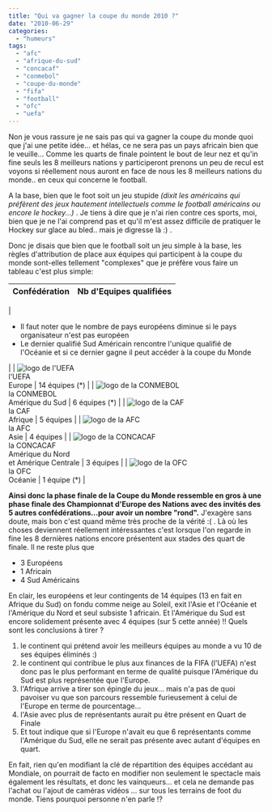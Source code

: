 ```yaml
---
title: "Qui va gagner la coupe du monde 2010 ?"
date: "2010-06-29"
categories: 
  - "humeurs"
tags: 
  - "afc"
  - "afrique-du-sud"
  - "concacaf"
  - "conmebol"
  - "coupe-du-monde"
  - "fifa"
  - "football"
  - "ofc"
  - "uefa"
---
```


Non je vous rassure je ne sais pas qui va gagner la coupe du monde quoi que j'ai une petite idée... et hélas, ce ne sera pas un pays africain bien que le veuille... Comme les quarts de finale pointent le bout de leur nez et qu'in fine seuls les 8 meilleurs nations y participeront prenons un peu de recul est voyons si réellement nous auront en face de nous les 8 meilleurs nations du monde.. en ceux qui concerne le football.

A la base, bien que le foot soit un jeu stupide _(dixit les américains qui préfèrent des jeux hautement intellectuels comme le football américains ou encore le hockey...)_ . Je tiens à dire que je n'ai rien contre ces sports, moi, bien que je ne l'ai comprend pas et qu'il m'est assez difficile de pratiquer le Hockey sur glace au bled.. mais je digresse là :) .

Donc je disais que bien que le football soit un jeu simple à la base, les règles d'attribution de place aux équipes qui participent à la coupe du monde sont-elles tellement "complexes" que je préfère vous faire un tableau c'est plus simple:

| Confédération | Nb d'Equipes qualifiées |
| --- | --- |
| 
- Il faut noter que le nombre de pays européens diminue si le pays organisateur n'est pas européen
- Le dernier qualifié Sud Américain rencontre l'unique qualifié de l'Océanie et si ce dernier gagne il peut accéder à la coupe du Monde

 |
| ![](images/uefa.gif "logo de l'UEFA")  
l'UEFA  
Europe | 14 équipes (\*) |
| ![](images/CONMEBOL.gif "logo de la CONMEBOL")  
la CONMEBOL  
Amérique du Sud | 6 équipes (\*) |
| ![](images/CAF.gif "logo de la CAF")  
la CAF  
Afrique | 5 équipes |
| ![](images/AFC.gif "logo de la AFC")  
la AFC  
Asie | 4 équipes |
| ![](images/CONCACAF.gif "logo de la CONCACAF")  
la CONCACAF  
Amérique du Nord  
et Amérique Centrale | 3 équipes |
| ![](images/OFC.gif "logo de la OFC")  
la OFC  
Océanie | 1 équipe (\*) |

**Ainsi donc la phase finale de la Coupe du Monde ressemble en gros à une phase finale des Championnat d'Europe des Nations avec des invités des 5 autres confédérations...pour avoir un nombre "rond".** J'exagère sans doute, mais bon c'est quand même très proche de la vérité :( . Là où les choses deviennent réellement intéressantes c'est lorsque l'on regarde in fine les 8 dernières nations encore présentent aux stades des quart de finale. Il ne reste plus que

- 3 Européens
- 1 Africain
- 4 Sud Américains

En clair, les européens et leur contingents de 14 équipes (13 en fait en Afrique du Sud) on fondu comme neige au Soleil, exit l'Asie et l'Océanie et l'Amérique du Nord et seul subsiste 1 africain. Et l'Amérique du Sud est encore solidement présente avec 4 équipes (sur 5 cette année) !! Quels sont les conclusions à tirer ?

1. le continent qui prétend avoir les meilleurs équipes au monde a vu 10 de ses équipes éliminés :)
2. le continent qui contribue le plus aux finances de la FIFA (l'UEFA) n'est donc pas le plus performant en terme de qualité puisque l'Amérique du Sud est plus représentée que l'Europe.
3. l'Afrique arrive a tirer son épingle du jeux... mais n'a pas de quoi pavoiser vu que son parcours ressemble furieusement à celui de l'Europe en terme de pourcentage...
4. l'Asie avec plus de représentants aurait pu être présent en Quart de Finale
5. Et tout indique que si l'Europe n'avait eu que 6 représentants comme l'Amérique du Sud, elle ne serait pas présente avec autant d'équipes en quart.

En fait, rien qu'en modifiant la clé de répartition des équipes accédant au Mondiale, on pourrait de facto en modifier non seulement le spectacle mais également les résultats, et donc les vainqueurs... et cela ne demande pas l'achat ou l'ajout de caméras vidéos ... sur tous les terrains de foot du monde. Tiens pourquoi personne n'en parle !?
